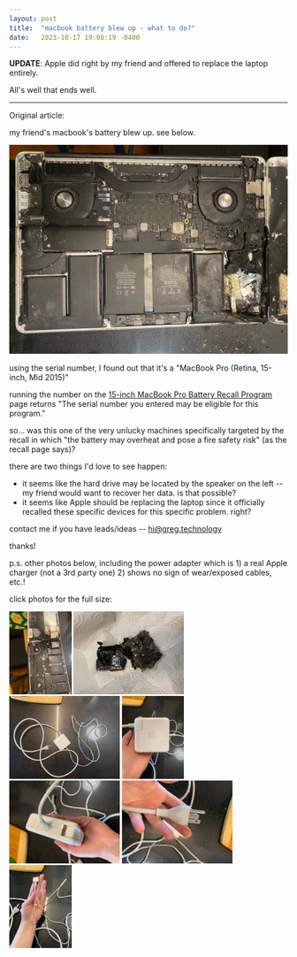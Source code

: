 ```yaml
---
layout: post
title:  "macbook battery blew up - what to do?"
date:   2023-10-17 19:08:19 -0400
---
```


**UPDATE**: Apple did right by my friend and offered to replace the laptop entirely.

All's well that ends well.

---

<p style="margin-top:10px">Original article:</p>

my friend's macbook's battery blew up. see below.

![macbook blew up](/assets/macbook-goes-boom/internals1.jpg)

using the serial number, I found out that it's a "MacBook Pro (Retina, 15-inch, Mid 2015)"

running the number on the [15-inch MacBook Pro Battery Recall Program
](https://support.apple.com/15-inch-macbook-pro-battery-recall) page returns "The serial number you entered may be eligible for this program."

so... was this one of the very unlucky machines specifically targeted by the recall in which "the battery may overheat and pose a fire safety risk" (as the recall page says)?

there are two things I'd love to see happen:
- it seems like the hard drive may be located by the speaker on the left -- my friend would want to recover her data. is that possible?
- it seems like Apple should be replacing the laptop since it officially recalled these specific devices for this specific problem. right?

contact me if you have leads/ideas -- [hi@greg.technology](mailto:hi@greg.technology)

thanks!

p.s. other photos below, including the power adapter which is 1) a real Apple charger (not a 3rd party one) 2) shows no sign of wear/exposed cables, etc.!

click photos for the full size:

<a href="/assets/macbook-goes-boom/internals2.jpg" target="_blank"><img src="/assets/macbook-goes-boom/internals2.jpg" style="height: 150px;"></a>
<a href="/assets/macbook-goes-boom/battery.jpg" target="_blank"><img src="/assets/macbook-goes-boom/battery.jpg" style="width: 200px;"></a>
<a href="/assets/macbook-goes-boom/charger1.jpg" target="_blank"><img src="/assets/macbook-goes-boom/charger1.jpg" style="width: 200px;"></a>
<a href="/assets/macbook-goes-boom/charger2.jpg" target="_blank"><img src="/assets/macbook-goes-boom/charger2.jpg" style="height: 150px;"></a>
<a href="/assets/macbook-goes-boom/charger3.jpg" target="_blank"><img src="/assets/macbook-goes-boom/charger3.jpg" style="width: 200px;"></a>
<a href="/assets/macbook-goes-boom/charger4.jpg" target="_blank"><img src="/assets/macbook-goes-boom/charger4.jpg" style="width: 200px;"></a>
<a href="/assets/macbook-goes-boom/charger5.jpg" target="_blank"><img src="/assets/macbook-goes-boom/charger5.jpg" style="height: 150px;"></a>

